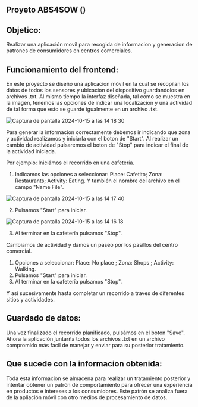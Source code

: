 ## Proyeto ABS4SOW ()
## Objetico:
Realizar una aplicación movil para recogida de informacion y generacion de patrones de consumidores en centros comerciales.

## Funcionamiento del frontend:
En este proyecto se diseñó una aplicacion móvil en la cual se recopilan los datos de todos los sensores y ubicacion del dispositivo guardandolos en archivos .txt. Al mismo tiempo la interfaz diseñada, tal como se muestra en la imagen, tenemos las opciones de indicar una localizacion y una actividad de tal forma que esto se guarde igualmente en un archivo .txt.

![Captura de pantalla 2024-10-15 a las 14 18 30](https://github.com/user-attachments/assets/f3a4c080-3d48-47d6-8f6a-4b814e2380d9)


Para generar la informacion correctamente debemos ir indicando que zona y actividad realizamos y iniciarla con el boton de "Start". Al realizar un cambio de actividad pulsaremos el boton de "Stop" para indicar el final de la actividad iniciada.

Por ejemplo:
Iniciámos el recorrido en una cafetería.
1. Indicamos las opciones a seleccionar: Place: Cafetito; Zona: Restaurants; Activity: Eating. Y también el nombre del archivo en el campo "Name File".

![Captura de pantalla 2024-10-15 a las 14 17 40](https://github.com/user-attachments/assets/d9b42f75-d0dc-441e-9301-b1ac661278be)


2. Pulsamos "Start" para iniciar.
   
![Captura de pantalla 2024-10-15 a las 14 16 18](https://github.com/user-attachments/assets/e798e706-a6db-4362-ae2d-714b4c0949ec)

3. Al terminar en la cafetería pulsamos "Stop".


Cambiamos de actividad y damos un paseo por los pasillos del centro comercial.
1. Opciones a seleccionar: Place: No place ; Zona: Shops ; Activity: Walking.
2. Pulsamos "Start" para iniciar.
3. Al terminar en la cafetería pulsamos "Stop".

Y así sucesivamente hasta completar un recorrido a traves de diferentes sitios y actividades.

## Guardado de datos:
Una vez finalizado el recorrido planificado, pulsámos en el boton "Save". Ahora la aplicación juntarña todos los archivos .txt en un archivo compromido más facil de manejar y enviar para su posterior tratamiento.

## Que sucede con la informacion obtenida:
Toda esta informacion se almacena para realizar un tratamiento posterior y intentar obtener un patrón de comportamiento para ofrecer una experiencia en productos e intereses a los consumidores. Este patrón se analiza fuera de la apliación móvil con otro medios de procesamiento de datos. 
